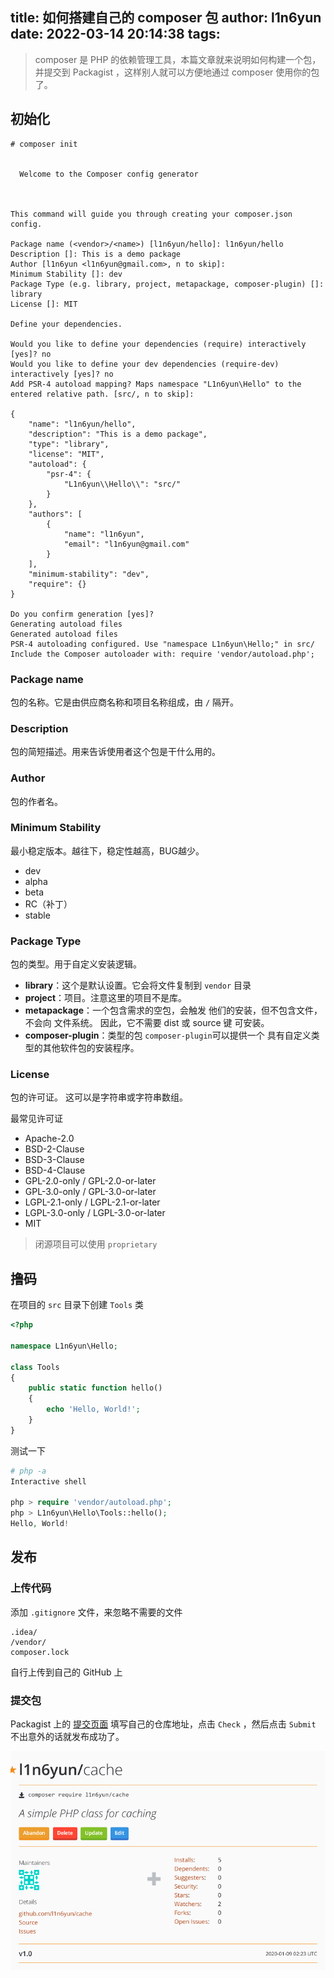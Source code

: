 title: 如何搭建自己的 composer 包
author: l1n6yun
date: 2022-03-14 20:14:38
tags:
---
> composer 是 PHP 的依赖管理工具，本篇文章就来说明如何构建一个包，并提交到 Packagist ，这样别人就可以方便地通过 composer 使用你的包了。

## 初始化

```shell
# composer init


  Welcome to the Composer config generator



This command will guide you through creating your composer.json config.

Package name (<vendor>/<name>) [l1n6yun/hello]: l1n6yun/hello
Description []: This is a demo package
Author [l1n6yun <l1n6yun@gmail.com>, n to skip]:
Minimum Stability []: dev
Package Type (e.g. library, project, metapackage, composer-plugin) []: library
License []: MIT

Define your dependencies.

Would you like to define your dependencies (require) interactively [yes]? no
Would you like to define your dev dependencies (require-dev) interactively [yes]? no
Add PSR-4 autoload mapping? Maps namespace "L1n6yun\Hello" to the entered relative path. [src/, n to skip]:

{
    "name": "l1n6yun/hello",
    "description": "This is a demo package",
    "type": "library",
    "license": "MIT",
    "autoload": {
        "psr-4": {
            "L1n6yun\\Hello\\": "src/"
        }
    },
    "authors": [
        {
            "name": "l1n6yun",
            "email": "l1n6yun@gmail.com"
        }
    ],
    "minimum-stability": "dev",
    "require": {}
}

Do you confirm generation [yes]?
Generating autoload files
Generated autoload files
PSR-4 autoloading configured. Use "namespace L1n6yun\Hello;" in src/
Include the Composer autoloader with: require 'vendor/autoload.php';
```

### Package name

包的名称。它是由供应商名称和项目名称组成，由 `/` 隔开。

### Description

包的简短描述。用来告诉使用者这个包是干什么用的。

### Author

包的作者名。

### Minimum Stability

最小稳定版本。越往下，稳定性越高，BUG越少。

- dev
- alpha
- beta
- RC（补丁）
- stable

### Package Type

包的类型。用于自定义安装逻辑。

-  **library**：这个是默认设置。它会将文件复制到 `vendor` 目录
- **project**：项目。注意这里的项目不是库。
- **metapackage**：一个包含需求的空包，会触发  他们的安装，但不包含文件，不会向  文件系统。 因此，它不需要 dist 或 source 键  可安装。 
- **composer-plugin**：类型的包 `composer-plugin`可以提供一个  具有自定义类型的其他软件包的安装程序。

### License

包的许可证。  这可以是字符串或字符串数组。 

最常见许可证

- Apache-2.0
- BSD-2-Clause
- BSD-3-Clause
- BSD-4-Clause
- GPL-2.0-only / GPL-2.0-or-later
- GPL-3.0-only / GPL-3.0-or-later
- LGPL-2.1-only / LGPL-2.1-or-later
- LGPL-3.0-only / LGPL-3.0-or-later
- MIT

> 闭源项目可以使用 `proprietary`

## 撸码

在项目的 `src` 目录下创建 `Tools` 类

```php
<?php

namespace L1n6yun\Hello;

class Tools
{
    public static function hello()
    {
        echo 'Hello, World!';
    }
}
```

测试一下

```php
# php -a
Interactive shell

php > require 'vendor/autoload.php';
php > L1n6yun\Hello\Tools::hello();
Hello, World!
```

## 发布

### 上传代码

添加 `.gitignore` 文件，来忽略不需要的文件

```
.idea/
/vendor/
composer.lock
```

自行上传到自己的 GitHub 上

### 提交包

Packagist 上的 [提交页面](https://packagist.org/packages/submit) 填写自己的仓库地址，点击 `Check` ，然后点击 `Submit` 不出意外的话就发布成功了。

![upload successful](/images/pasted-7.png)
